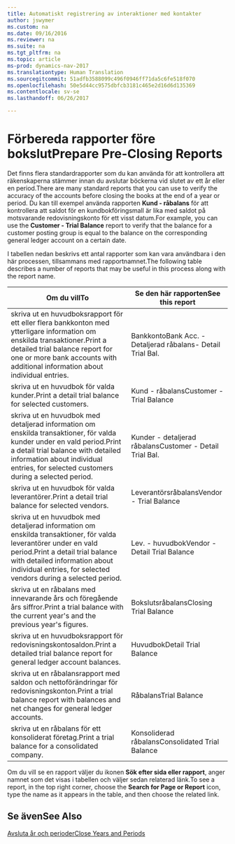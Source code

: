 ```yaml
---
title: Automatiskt registrering av interaktioner med kontakter
author: jswymer
ms.custom: na
ms.date: 09/16/2016
ms.reviewer: na
ms.suite: na
ms.tgt_pltfrm: na
ms.topic: article
ms-prod: dynamics-nav-2017
ms.translationtype: Human Translation
ms.sourcegitcommit: 51adfb3588099c496f0946ff71da5c6fe518f070
ms.openlocfilehash: 50e5d44cc9575dbfcb3181c465e2d16d6d135369
ms.contentlocale: sv-se
ms.lasthandoff: 06/26/2017

---
```

# <a name="prepare-pre-closing-reports"></a><span data-ttu-id="22d43-102">Förbereda rapporter före bokslut</span><span class="sxs-lookup"><span data-stu-id="22d43-102">Prepare Pre-Closing Reports</span></span>
<span data-ttu-id="22d43-103">Det finns flera standardrapporter som du kan använda för att kontrollera att räkenskaperna stämmer innan du avslutar böckerna vid slutet av ett år eller en period.</span><span class="sxs-lookup"><span data-stu-id="22d43-103">There are many standard reports that you can use to verify the accuracy of the accounts before closing the books at the end of a year or period.</span></span> <span data-ttu-id="22d43-104">Du kan till exempel använda rapporten **Kund - råbalans** för att kontrollera att saldot för en kundbokföringsmall är lika med saldot på motsvarande redovisningskonto för ett visst datum.</span><span class="sxs-lookup"><span data-stu-id="22d43-104">For example, you can use the **Customer - Trial Balance** report to verify that the balance for a customer posting group is equal to the balance on the corresponding general ledger account on a certain date.</span></span>

<span data-ttu-id="22d43-105">I tabellen nedan beskrivs ett antal rapporter som kan vara användbara i den här processen, tillsammans med rapportnamnet.</span><span class="sxs-lookup"><span data-stu-id="22d43-105">The following table describes a number of reports that may be useful in this process along with the report name.</span></span>

|<span data-ttu-id="22d43-106">Om du vill</span><span class="sxs-lookup"><span data-stu-id="22d43-106">To</span></span>     |<span data-ttu-id="22d43-107">Se den här rapporten</span><span class="sxs-lookup"><span data-stu-id="22d43-107">See this report</span></span>       |
|-------|----------------------|
|<span data-ttu-id="22d43-108">skriva ut en huvudboksrapport för ett eller flera bankkonton med ytterligare information om enskilda transaktioner.</span><span class="sxs-lookup"><span data-stu-id="22d43-108">Print a detailed trial balance report for one or more bank accounts with additional information about individual entries.</span></span>|<span data-ttu-id="22d43-109">Bankkonto</span><span class="sxs-lookup"><span data-stu-id="22d43-109">Bank Acc.</span></span> <span data-ttu-id="22d43-110">- Detaljerad råbalans</span><span class="sxs-lookup"><span data-stu-id="22d43-110">- Detail Trial Bal.</span></span>|
|<span data-ttu-id="22d43-111">skriva ut en huvudbok för valda kunder.</span><span class="sxs-lookup"><span data-stu-id="22d43-111">Print a detail trial balance for selected customers.</span></span>|<span data-ttu-id="22d43-112">Kund - råbalans</span><span class="sxs-lookup"><span data-stu-id="22d43-112">Customer - Trial Balance</span></span>|
|<span data-ttu-id="22d43-113">skriva ut en huvudbok med detaljerad information om enskilda transaktioner, för valda kunder under en vald period.</span><span class="sxs-lookup"><span data-stu-id="22d43-113">Print a detail trial balance with detailed information about individual entries, for selected customers during a selected period.</span></span>|<span data-ttu-id="22d43-114">Kunder - detaljerad råbalans</span><span class="sxs-lookup"><span data-stu-id="22d43-114">Customer - Detail Trial Bal.</span></span>|
|<span data-ttu-id="22d43-115">skriva ut en huvudbok för valda leverantörer.</span><span class="sxs-lookup"><span data-stu-id="22d43-115">Print a detail trial balance for selected vendors.</span></span>|<span data-ttu-id="22d43-116">Leverantörsråbalans</span><span class="sxs-lookup"><span data-stu-id="22d43-116">Vendor - Trial Balance</span></span>|
|<span data-ttu-id="22d43-117">skriva ut en huvudbok med detaljerad information om enskilda transaktioner, för valda leverantörer under en vald period.</span><span class="sxs-lookup"><span data-stu-id="22d43-117">Print a detail trial balance with detailed information about individual entries, for selected vendors during a selected period.</span></span>|<span data-ttu-id="22d43-118">Lev. - huvudbok</span><span class="sxs-lookup"><span data-stu-id="22d43-118">Vendor - Detail Trial Balance</span></span>|
|<span data-ttu-id="22d43-119">skriva ut en råbalans med innevarande års och föregående års siffror.</span><span class="sxs-lookup"><span data-stu-id="22d43-119">Print a trial balance with the current year's and the previous year's figures.</span></span>|<span data-ttu-id="22d43-120">Bokslutsråbalans</span><span class="sxs-lookup"><span data-stu-id="22d43-120">Closing Trial Balance</span></span>|
|<span data-ttu-id="22d43-121">skriva ut en huvudboksrapport för redovisningskontosaldon.</span><span class="sxs-lookup"><span data-stu-id="22d43-121">Print a detailed trial balance report for general ledger account balances.</span></span>|<span data-ttu-id="22d43-122">Huvudbok</span><span class="sxs-lookup"><span data-stu-id="22d43-122">Detail Trial Balance</span></span>|
|<span data-ttu-id="22d43-123">skriva ut en råbalansrapport med saldon och nettoförändringar för redovisningskonton.</span><span class="sxs-lookup"><span data-stu-id="22d43-123">Print a trial balance report with balances and net changes for general ledger accounts.</span></span>|<span data-ttu-id="22d43-124">Råbalans</span><span class="sxs-lookup"><span data-stu-id="22d43-124">Trial Balance</span></span>|
|<span data-ttu-id="22d43-125">skriva ut en råbalans för ett konsoliderat företag.</span><span class="sxs-lookup"><span data-stu-id="22d43-125">Print a trial balance for a consolidated company.</span></span>|<span data-ttu-id="22d43-126">Konsoliderad råbalans</span><span class="sxs-lookup"><span data-stu-id="22d43-126">Consolidated Trial Balance</span></span>|
<span data-ttu-id="22d43-127">Om du vill se en rapport väljer du ikonen **Sök efter sida eller rapport**, anger namnet som det visas i tabellen och väljer sedan relaterad länk.</span><span class="sxs-lookup"><span data-stu-id="22d43-127">To see a report, in the top right corner, choose the **Search for Page or Report** icon, type the name as it appears in the table, and then choose the related link.</span></span>

## <a name="see-also"></a><span data-ttu-id="22d43-128">Se även</span><span class="sxs-lookup"><span data-stu-id="22d43-128">See Also</span></span>
[<span data-ttu-id="22d43-129">Avsluta år och perioder</span><span class="sxs-lookup"><span data-stu-id="22d43-129">Close Years and Periods</span></span>](year-close-years-periods.md)

